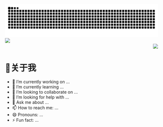 <picture>
  <source media="(prefers-color-scheme: dark)" srcset="https://raw.githubusercontent.com/Lambdua/Lambdua/output/github-contribution-grid-snake-dark.svg">
  <source media="(prefers-color-scheme: light)" srcset="https://raw.githubusercontent.com/Lambdua/Lambdua/output/github-contribution-grid-snake.svg">
  <img alt="github contribution grid snake animation" src="https://raw.githubusercontent.com/Lambdua/Lambdua/output/github-contribution-grid-snake.svg">
</picture>

<div>
<div align="left">
<span>  </span>
</span><img height="170px" src="https://github-readme-stats.vercel.app/api/top-langs/?username=Lambdua&layout=compact&langs_count=8" />
<span>  </span>
</div>
<div align="right">
    <img  src="https://github-readme-streak-stats.herokuapp.com/?user=Lambdua" />
</div>
</div>

# 🥱关于我

- 🔭 I’m currently working on ...
- 🌱 I’m currently learning ...
- 👯 I’m looking to collaborate on ...
- 🤔 I’m looking for help with ...
- 💬 Ask me about ...
- 📫 How to reach me: ...
- 😄 Pronouns: ...
- ⚡ Fun fact: ...

